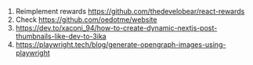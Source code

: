 1. Reimplement rewards https://github.com/thedevelobear/react-rewards
2. Check https://github.com/oedotme/website
3. https://dev.to/xaconi_94/how-to-create-dynamic-nextjs-post-thumbnails-like-dev-to-3ika
4. https://playwright.tech/blog/generate-opengraph-images-using-playwright